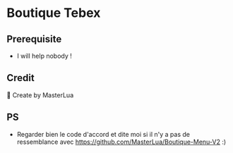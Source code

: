 # Boutique Tebex

## Prerequisite
- I will help nobody !

## Credit
💖 Create by MasterLua

## PS
- Regarder bien le code d'accord et dite moi si il n'y a pas de ressemblance avec https://github.com/MasterLua/Boutique-Menu-V2 :)
